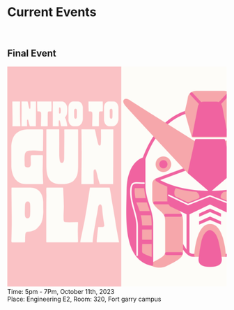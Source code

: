 # Current Events

<br>


<!-- 
<br>
<br>


---

# Future Events
> Dates and places are subject to change. -->

## Final Event
![Year End Party](./assets/gunpla_insta_ver.png)  
Time: 5pm - 7Pm, October 11th, 2023  
Place: Engineering E2, Room: 320, Fort garry campus


